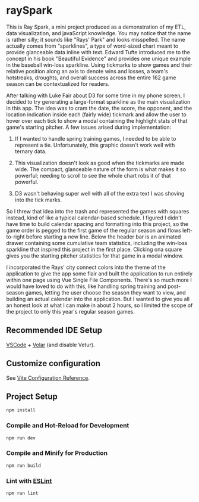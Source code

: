 # raySpark

This is Ray Spark, a mini project produced as a demonstration of my ETL, data visualization, and javaScript knowledge. You may notice that the name is rather silly; it sounds like "Rays' Park" and looks misspelled. The name actually comes from "sparklines", a type of word-sized chart meant to provide glanceable data inline with text. Edward Tufte introduced me to the concept in his book "Beautiful Evidence" and provides one unique example in the baseball win-loss sparkline. Using tickmarks to show games and their relative position along an axis to denote wins and losses, a team's hotstreaks, droughts, and overall success across the entire 162 game season can be contextualized for readers.

After talking with Luke Fair about D3 for some time in my phone screen, I decided to try generating a large-format sparkline as the main visualization in this app. The idea was to cram the date, the score, the opponent, and the location indication inside each (fairly wide) tickmark and allow the user to hover over each tick to show a modal containing the highlight stats of that game's starting pitcher. A few issues arised during implementation:

1. If I wanted to handle spring training games, I needed to be able to represent a tie. Unfortunately, this graphic doesn't work well with ternary data.

2. This visualization doesn't look as good when the tickmarks are made wide. The compact, glanceable nature of the form is what makes it so powerful; needing to scroll to see the whole chart robs it of that powerful.

3. D3 wasn't behaving super well with all of the extra text I was shoving into the tick marks.

So I threw that idea into the trash and represented the games with squares instead, kind of like a typical calendar-based schedule. I figured I didn't have time to build calendar spacing and formatting into this project, so the game order is pegged to the first game of the regular season and flows left-to-right before starting a new line. Below the header bar is an animated drawer containing some cumulative team statistics, including the win-loss sparkline that inspired this project in the first place. Clicking ona square gives you the starting pitcher statistics for that game in a modal window.

I incorporated the Rays' city connect colors into the theme of the application to give the app some flair and built the application to run entirely within one page using Vue Single File Components. There's so much more I would have loved to do with this, like handling spring training and post-season games, letting the user choose the season they want to view, and building an actual calendar into the application. But I wanted to give you all an honest look at what I can make in about 2 hours, so I limited the scope of the project to only this year's regular season games.

## Recommended IDE Setup

[VSCode](https://code.visualstudio.com/) + [Volar](https://marketplace.visualstudio.com/items?itemName=Vue.volar) (and disable Vetur).

## Customize configuration

See [Vite Configuration Reference](https://vite.dev/config/).

## Project Setup

```sh
npm install
```

### Compile and Hot-Reload for Development

```sh
npm run dev
```

### Compile and Minify for Production

```sh
npm run build
```

### Lint with [ESLint](https://eslint.org/)

```sh
npm run lint
```
